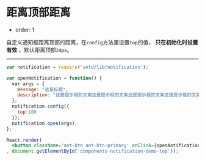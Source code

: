 # 距离顶部距离

- order: 1

自定义通知框距离顶部的距离，在`config`方法里设置`top`的值， **只在初始化时设置有效** ，默认距离顶部`24px`。

---

````jsx
var notification = require('antd/lib/notification');

var openNotification = function() {
  var args = {
    message: "这是标题",
    description: "这是提示框的文案这是提示框的文案这是提示框的文案这是提示框的文案这是提示框的文案这是提示框的文案这是提示框的文案",
  };
  notification.config({
    top:100
  });
  notification.open(args);
};

React.render(
  <button className='ant-btn ant-btn-primary' onClick={openNotification}>距离顶部100px</button>
, document.getElementById('components-notification-demo-top'));
````
